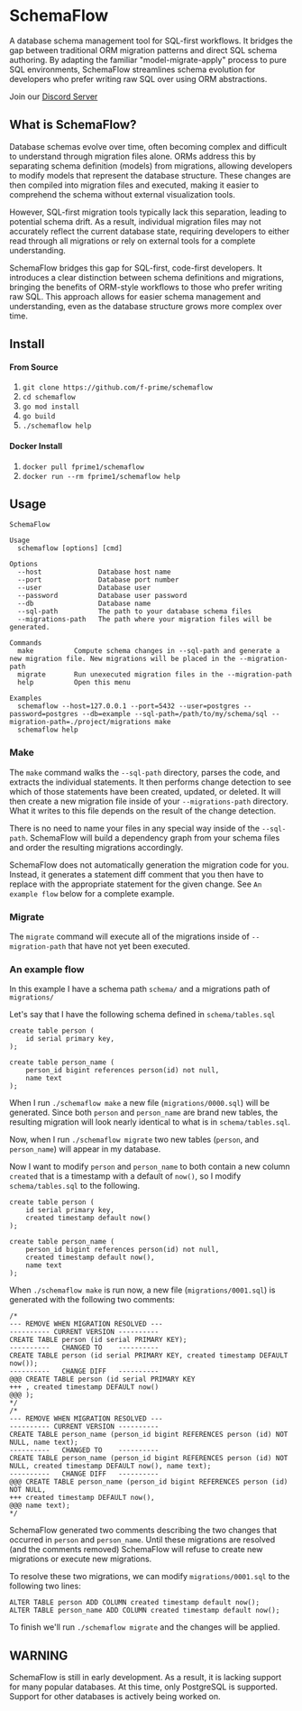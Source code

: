 # SchemaFlow

A database schema management tool for SQL-first workflows. It bridges the gap between traditional ORM migration patterns and direct SQL schema authoring. By adapting the familiar "model-migrate-apply" process to pure SQL environments, SchemaFlow streamlines schema evolution for developers who prefer writing raw SQL over using ORM abstractions.

Join our [Discord Server](https://discord.gg/q7nQPxYQuE)

## What is SchemaFlow?

Database schemas evolve over time, often becoming complex and difficult to understand through migration files alone. ORMs address this by separating schema definition (models) from migrations, allowing developers to modify models that represent the database structure. These changes are then compiled into migration files and executed, making it easier to comprehend the schema without external visualization tools.

However, SQL-first migration tools typically lack this separation, leading to potential schema drift. As a result, individual migration files may not accurately reflect the current database state, requiring developers to either read through all migrations or rely on external tools for a complete understanding.

SchemaFlow bridges this gap for SQL-first, code-first developers. It introduces a clear distinction between schema definitions and migrations, bringing the benefits of ORM-style workflows to those who prefer writing raw SQL. This approach allows for easier schema management and understanding, even as the database structure grows more complex over time.

## Install

#### From Source

1. `git clone https://github.com/f-prime/schemaflow`
2. `cd schemaflow`
3. `go mod install`
4. `go build`
5. `./schemaflow help`

#### Docker Install

1. `docker pull fprime1/schemaflow`
2. `docker run --rm fprime1/schemaflow help`

## Usage

```
SchemaFlow

Usage
  schemaflow [options] [cmd]

Options
  --host              Database host name
  --port              Database port number
  --user              Database user
  --password          Database user password
  --db                Database name
  --sql-path          The path to your database schema files
  --migrations-path   The path where your migration files will be generated.

Commands
  make          Compute schema changes in --sql-path and generate a new migration file. New migrations will be placed in the --migration-path
  migrate       Run unexecuted migration files in the --migration-path
  help          Open this menu

Examples
  schemaflow --host=127.0.0.1 --port=5432 --user=postgres --password=postgres --db=example --sql-path=/path/to/my/schema/sql --migration-path=./project/migrations make
  schemaflow help
```

### Make 

The `make` command walks the `--sql-path` directory, parses the code, and extracts the individual statements. It then performs change detection to see which of those statements have been created, updated, or deleted. It will then create a new migration file inside of your `--migrations-path` directory. What it writes to this file depends on the result of the change detection.  

There is no need to name your files in any special way inside of the `--sql-path`. SchemaFlow will build a dependency graph from your schema files and order the resulting migrations accordingly.

SchemaFlow does not automatically generation the migration code for you. Instead, it generates a statement diff comment that you then have to replace with the appropriate statement for the given change. See `An example flow` below for a complete example.

### Migrate

The `migrate` command will execute all of the migrations inside of `--migration-path` that have not yet been executed. 

### An example flow

In this example I have a schema path `schema/` and a migrations path of `migrations/`

Let's say that I have the following schema defined in `schema/tables.sql` 

```
create table person (
    id serial primary key,
);

create table person_name (
    person_id bigint references person(id) not null,
    name text
);
```

When I run `./schemaflow make` a new file (`migrations/0000.sql`) will be generated. Since both `person` and `person_name` are brand new tables, the resulting migration will look nearly identical to what is in `schema/tables.sql`.

Now, when I run `./schemaflow migrate` two new tables (`person`, and `person_name`) will appear in my database.

Now I want to modify `person` and `person_name` to both contain a new column `created` that is a timestamp with a default of `now()`, so I modify `schema/tables.sql` to the following.

```
create table person (
    id serial primary key,
    created timestamp default now()
);

create table person_name (
    person_id bigint references person(id) not null,
    created timestamp default now(),
    name text
);
```

When `./schemaflow make` is run now, a new file (`migrations/0001.sql`) is generated with the following two comments:

```
/*
--- REMOVE WHEN MIGRATION RESOLVED ---
---------- CURRENT VERSION ----------
CREATE TABLE person (id serial PRIMARY KEY);
----------   CHANGED TO    ----------
CREATE TABLE person (id serial PRIMARY KEY, created timestamp DEFAULT now());
----------   CHANGE DIFF   ----------
@@@ CREATE TABLE person (id serial PRIMARY KEY
+++ , created timestamp DEFAULT now()
@@@ );
*/
/*
--- REMOVE WHEN MIGRATION RESOLVED ---
---------- CURRENT VERSION ----------
CREATE TABLE person_name (person_id bigint REFERENCES person (id) NOT NULL, name text);
----------   CHANGED TO    ----------
CREATE TABLE person_name (person_id bigint REFERENCES person (id) NOT NULL, created timestamp DEFAULT now(), name text);
----------   CHANGE DIFF   ----------
@@@ CREATE TABLE person_name (person_id bigint REFERENCES person (id) NOT NULL, 
+++ created timestamp DEFAULT now(), 
@@@ name text);
*/
```

SchemaFlow generated two comments describing the two changes that occurred in `person` and `person_name`. Until these migrations are resolved (and the comments removed) SchemaFlow will refuse to create new migrations or execute new migrations.

To resolve these two migrations, we can modify `migrations/0001.sql` to the following two lines:

```
ALTER TABLE person ADD COLUMN created timestamp default now();
ALTER TABLE person_name ADD COLUMN created timestamp default now();
```

To finish we'll run `./schemaflow migrate` and the changes will be applied.

## **WARNING**

SchemaFlow is still in early development. As a result, it is lacking support for many popular databases. At this time, only PostgreSQL is supported. Support for other databases is actively being worked on.
